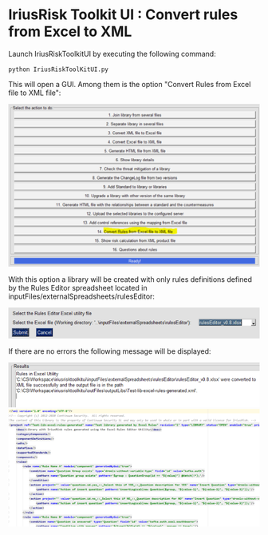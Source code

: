 IriusRisk Toolkit UI : Convert rules from Excel to XML
=============================================================================    

Launch IriusRiskToolkitUI by executing the following command:    

``` 
python IriusRiskToolKitUI.py
```    

This will open a GUI. Among them is the option "Convert Rules from Excel
file to XML file":

![](attachments/1053360198/1053360208.png)

With this option a library will be created with only rules definitions
defined by the Rules Editor spreadsheet located in
inputFiles/externalSpreadsheets/rulesEditor:

![](attachments/1053360198/1053458476.png)

If there are no errors the following message will be displayed:

![](attachments/1053360198/1053294628.png)
![](attachments/1053360198/1053294634.png)    
